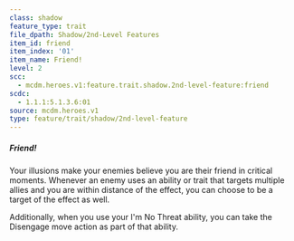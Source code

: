 ```yaml
---
class: shadow
feature_type: trait
file_dpath: Shadow/2nd-Level Features
item_id: friend
item_index: '01'
item_name: Friend!
level: 2
scc:
  - mcdm.heroes.v1:feature.trait.shadow.2nd-level-feature:friend
scdc:
  - 1.1.1:5.1.3.6:01
source: mcdm.heroes.v1
type: feature/trait/shadow/2nd-level-feature
---
```


##### Friend!

Your illusions make your enemies believe you are their friend in critical moments. Whenever an enemy uses an ability or trait that targets multiple allies and you are within distance of the effect, you can choose to be a target of the effect as well.

Additionally, when you use your I'm No Threat ability, you can take the Disengage move action as part of that ability.
